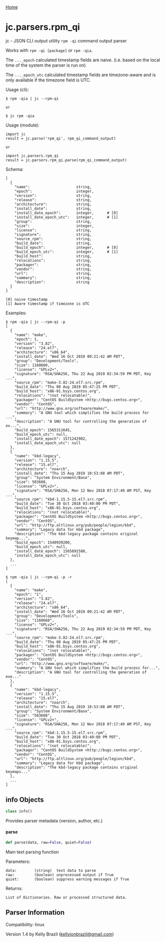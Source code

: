 [Home](https://kellyjonbrazil.github.io/jc/)
<a id="jc.parsers.rpm_qi"></a>

# jc.parsers.rpm\_qi

jc - JSON CLI output utility `rpm -qi` command output parser

Works with `rpm -qi [package]` or `rpm -qia`.

The `..._epoch` calculated timestamp fields are naive. (i.e. based on the
local time of the system the parser is run on)

The `..._epoch_utc` calculated timestamp fields are timezone-aware and is
only available if the timezone field is UTC.

Usage (cli):

    $ rpm -qia | jc --rpm-qi

    or

    $ jc rpm -qia

Usage (module):

    import jc
    result = jc.parse('rpm_qi', rpm_qi_command_output)

    or

    import jc.parsers.rpm_qi
    result = jc.parsers.rpm_qi.parse(rpm_qi_command_output)

Schema:

    [
      {
        "name":                     string,
        "epoch":                    integer,
        "version":                  string,
        "release":                  string,
        "architecture":             string,
        "install_date":             string,
        "install_date_epoch":       integer,      # [0]
        "install_date_epoch_utc":   integer,      # [1]
        "group":                    string,
        "size":                     integer,
        "license":                  string,
        "signature":                string,
        "source_rpm":               string,
        "build_date":               string,
        "build_epoch":              integer,      # [0]
        "build_epoch_utc":          integer,      # [1]
        "build_host":               string,
        "relocations":              string,
        "packager":                 string,
        "vendor":                   string,
        "url":                      string,
        "summary":                  string,
        "description":              string
      }
    ]

    [0] naive timestamp
    [1] Aware timestamp if timezone is UTC

Examples:

    $ rpm -qia | jc --rpm-qi -p
    [
      {
        "name": "make",
        "epoch": 1,
        "version": "3.82",
        "release": "24.el7",
        "architecture": "x86_64",
        "install_date": "Wed 16 Oct 2019 09:21:42 AM PDT",
        "group": "Development/Tools",
        "size": 1160660,
        "license": "GPLv2+",
        "signature": "RSA/SHA256, Thu 22 Aug 2019 02:34:59 PM PDT, Key ...",
        "source_rpm": "make-3.82-24.el7.src.rpm",
        "build_date": "Thu 08 Aug 2019 05:47:25 PM PDT",
        "build_host": "x86-01.bsys.centos.org",
        "relocations": "(not relocatable)",
        "packager": "CentOS BuildSystem <http://bugs.centos.org>",
        "vendor": "CentOS",
        "url": "http://www.gnu.org/software/make/",
        "summary": "A GNU tool which simplifies the build process for ...",
        "description": "A GNU tool for controlling the generation of ex...",
        "build_epoch": 1565311645,
        "build_epoch_utc": null,
        "install_date_epoch": 1571242902,
        "install_date_epoch_utc": null
      },
      {
        "name": "kbd-legacy",
        "version": "1.15.5",
        "release": "15.el7",
        "architecture": "noarch",
        "install_date": "Thu 15 Aug 2019 10:53:08 AM PDT",
        "group": "System Environment/Base",
        "size": 503608,
        "license": "GPLv2+",
        "signature": "RSA/SHA256, Mon 12 Nov 2018 07:17:49 AM PST, Key ...",
        "source_rpm": "kbd-1.15.5-15.el7.src.rpm",
        "build_date": "Tue 30 Oct 2018 03:40:00 PM PDT",
        "build_host": "x86-01.bsys.centos.org",
        "relocations": "(not relocatable)",
        "packager": "CentOS BuildSystem <http://bugs.centos.org>",
        "vendor": "CentOS",
        "url": "http://ftp.altlinux.org/pub/people/legion/kbd",
        "summary": "Legacy data for kbd package",
        "description": "The kbd-legacy package contains original keymap...",
        "build_epoch": 1540939200,
        "build_epoch_utc": null,
        "install_date_epoch": 1565891588,
        "install_date_epoch_utc": null
      },
      ...
    ]

    $ rpm -qia | jc --rpm-qi -p -r
    [
      {
        "name": "make",
        "epoch": "1",
        "version": "3.82",
        "release": "24.el7",
        "architecture": "x86_64",
        "install_date": "Wed 16 Oct 2019 09:21:42 AM PDT",
        "group": "Development/Tools",
        "size": "1160660",
        "license": "GPLv2+",
        "signature": "RSA/SHA256, Thu 22 Aug 2019 02:34:59 PM PDT, Key ...",
        "source_rpm": "make-3.82-24.el7.src.rpm",
        "build_date": "Thu 08 Aug 2019 05:47:25 PM PDT",
        "build_host": "x86-01.bsys.centos.org",
        "relocations": "(not relocatable)",
        "packager": "CentOS BuildSystem <http://bugs.centos.org>",
        "vendor": "CentOS",
        "url": "http://www.gnu.org/software/make/",
        "summary": "A GNU tool which simplifies the build process for...",
        "description": "A GNU tool for controlling the generation of exe..."
      },
      {
        "name": "kbd-legacy",
        "version": "1.15.5",
        "release": "15.el7",
        "architecture": "noarch",
        "install_date": "Thu 15 Aug 2019 10:53:08 AM PDT",
        "group": "System Environment/Base",
        "size": "503608",
        "license": "GPLv2+",
        "signature": "RSA/SHA256, Mon 12 Nov 2018 07:17:49 AM PST, Key ...",
        "source_rpm": "kbd-1.15.5-15.el7.src.rpm",
        "build_date": "Tue 30 Oct 2018 03:40:00 PM PDT",
        "build_host": "x86-01.bsys.centos.org",
        "relocations": "(not relocatable)",
        "packager": "CentOS BuildSystem <http://bugs.centos.org>",
        "vendor": "CentOS",
        "url": "http://ftp.altlinux.org/pub/people/legion/kbd",
        "summary": "Legacy data for kbd package",
        "description": "The kbd-legacy package contains original keymaps..."
      },
      ...
    ]

<a id="jc.parsers.rpm_qi.info"></a>

## info Objects

```python
class info()
```

Provides parser metadata (version, author, etc.)

<a id="jc.parsers.rpm_qi.parse"></a>

#### parse

```python
def parse(data, raw=False, quiet=False)
```

Main text parsing function

Parameters:

    data:        (string)  text data to parse
    raw:         (boolean) unprocessed output if True
    quiet:       (boolean) suppress warning messages if True

Returns:

    List of Dictionaries. Raw or processed structured data.

## Parser Information
Compatibility:  linux

Version 1.4 by Kelly Brazil (kellyjonbrazil@gmail.com)
